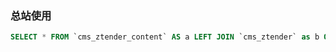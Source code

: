 <!--
 * @Author: 程英明
 * @Date: 2022-10-21 15:37:57
 * @LastEditTime: 2022-10-21 15:39:51
 * @LastEditors: 程英明
 * @Description: 
 * @FilePath: \doc-man\docs\database\mysql\often.md
 * QQ:504875043@qq.com
-->
### 总站使用
```sql
SELECT * FROM `cms_ztender_content` AS a LEFT JOIN `cms_ztender` as b ON a.zt_id = b.zt_id WHERE a.ztc_con like "%协力%"
```